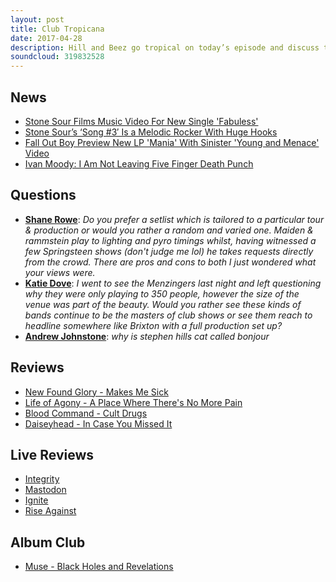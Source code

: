 ```yaml
---
layout: post
title: Club Tropicana
date: 2017-04-28
description: Hill and Beez go tropical on today’s episode and discuss the new songs from Stone Sour and Fall Out Boy and Ivan Moody leaves and returns to Five Finger Death Punch within 24 hours, there’s live reports from Mastodon and Rise Against, discussion on band set lists and more, album reviews on New Found Glory, Life Of Agony, Blood Command and Daisyhead and cover Muse’s Black Holes and Revelations in this week’s Album Club. All this and more laughs than you can shake a coconut bra at on today’s laugh a minute That’s Not Metal.
soundcloud: 319832528
---
```


## News

- [Stone Sour Films Music Video For New Single 'Fabuless'](http://www.blabbermouth.net/news/stone-sour-films-music-video-for-new-single-fabuless/)
- [Stone Sour’s ‘Song #3′ Is a Melodic Rocker With Huge Hooks](http://loudwire.com/stone-sour-song-3-melodic-rocker-huge-hooks/)
- [Fall Out Boy Preview New LP 'Mania' With Sinister 'Young and Menace' Video](http://www.rollingstone.com/music/news/fall-out-boy-preview-new-lp-mania-with-sinister-young-and-menace-video-w479142)
- [Ivan Moody: I Am Not Leaving Five Finger Death Punch](http://loudwire.com/ivan-moody-not-leaving-five-finger-death-punch/)


## Questions

- **[Shane Rowe](https://www.facebook.com/thatsnotmetalpodcast/posts/2095753160651217?comment_id=2095762093983657&comment_tracking=%7B%22tn%22%3A%22R9%22%7D)**: *Do you prefer a setlist which is tailored to a particular tour & production or would you rather a random and varied one. Maiden & rammstein play to lighting and pyro timings whilst, having witnessed a few Springsteen shows (don't judge me lol) he takes requests directly from the crowd. There are pros and cons to both I just wondered what your views were.*
- **[Katie Dove](https://www.facebook.com/thatsnotmetalpodcast/posts/2095753160651217?comment_id=2095768870649646&comment_tracking=%7B%22tn%22%3A%22R9%22%7D)**: *I went to see the Menzingers last night and left questioning why they were only playing to 350 people, however the size of the venue was part of the beauty. Would you rather see these kinds of bands continue to be the masters of club shows or see them reach to headline somewhere like Brixton with a full production set up?*
- **[Andrew Johnstone](https://www.facebook.com/thatsnotmetalpodcast/posts/2095753160651217?comment_id=2095770470649486&comment_tracking=%7B%22tn%22%3A%22R9%22%7D)**: *why is stephen hills cat called bonjour*


## Reviews

- [New Found Glory - Makes Me Sick](https://itunes.apple.com/gb/album/makes-me-sick/id1199669383)
- [Life of Agony - A Place Where There's No More Pain](https://itunes.apple.com/gb/album/a-place-where-theres-no-more-pain/id1202264769)
- [Blood Command - Cult Drugs](https://itunes.apple.com/gb/album/cult-drugs/id1217871231)
- [Daiseyhead - In Case You Missed It](https://itunes.apple.com/gb/album/in-case-you-missed-it/id1207906858)


## Live Reviews

- [Integrity](https://www.songkick.com/concerts/29381269-integrity-at-birthdays)
- [Mastodon](https://www.songkick.com/concerts/28965629-mastodon-at-hollywood-paladium)
- [Ignite](https://www.songkick.com/concerts/29243974-ignite-at-underworld)
- [Rise Against](https://www.songkick.com/concerts/29922799-rise-against-at-troubadour)


## Album Club

- [Muse - Black Holes and Revelations](https://itunes.apple.com/gb/album/black-holes-and-revelations/id992221994)
